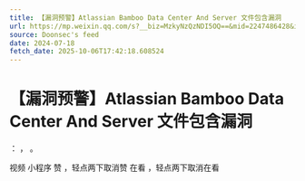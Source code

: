 ```yaml
---
title: 【漏洞预警】Atlassian Bamboo Data Center And Server 文件包含漏洞
url: https://mp.weixin.qq.com/s?__biz=MzkyNzQzNDI5OQ==&mid=2247486428&idx=1&sn=1e0d4335e705333b85106dd88bb6056c
source: Doonsec's feed
date: 2024-07-18
fetch_date: 2025-10-06T17:42:18.608524
---
```


# 【漏洞预警】Atlassian Bamboo Data Center And Server 文件包含漏洞

：
，
。

视频
小程序
赞
，轻点两下取消赞
在看
，轻点两下取消在看